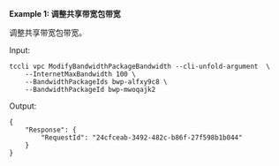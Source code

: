 **Example 1: 调整共享带宽包带宽**

调整共享带宽包带宽。

Input: 

```
tccli vpc ModifyBandwidthPackageBandwidth --cli-unfold-argument  \
    --InternetMaxBandwidth 100 \
    --BandwidthPackageIds bwp-alfxy9c8 \
    --BandwidthPackageId bwp-mwoqajk2
```

Output: 
```
{
    "Response": {
        "RequestId": "24cfceab-3492-482c-b86f-27f598b1b044"
    }
}
```

